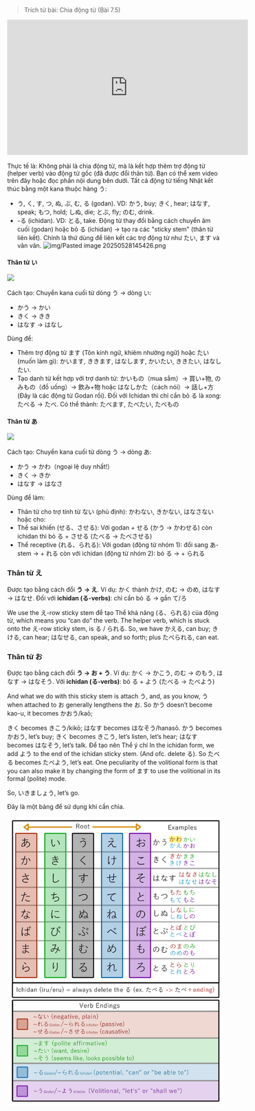 > Trích từ bài: Chia động từ (Bài 7.5)

<iframe width="560" height="315" src="https://www.youtube.com/embed/cGA6Tj9_lSg?si=NqQjf3hX-aLq1LwL" title="YouTube video player" frameborder="0" allow="accelerometer; autoplay; clipboard-write; encrypted-media; gyroscope; picture-in-picture; web-share" referrerpolicy="strict-origin-when-cross-origin" allowfullscreen></iframe>

Thực tế là: Không phải là chia động từ, mà là kết hợp thêm trợ động từ (helper verb) vào động từ gốc (đã được đổi thân từ). Bạn có thể xem video trên đây hoặc đọc phần nội dung bên dưới. Tất cả động từ tiếng Nhật kết thúc bằng một kana thuộc hàng う:
- う, く, す, つ, ぬ, ぶ, む, る (godan). VD: かう, buy; きく, hear; はなす, speak; もつ, hold; しぬ, die; とぶ, fly; のむ, drink.
- -る (ichidan). VD: とる, take.
Động từ thay đổi bằng cách chuyển âm cuối (godan) hoặc bỏ る (ichidan) → tạo ra các "sticky stem" (thân từ liên kết). Chính là thứ dùng để liên kết các trợ động từ như たい, ます và vân vân.
![img/Pasted image 20250528145426.png](Pasted%20image%2020250528145426.png)

#### Thân từ い

![](https://khanhduy743.github.io/cure-dolly-transcript/media/image687.webp)

Cách tạo: Chuyển kana cuối từ dòng う → dòng い:
- かう → かい
- きく → きき
- はなす → はなし

Dùng để: 
- Thêm trợ động từ ます (Tôn kính ngữ, khiêm nhường ngữ) hoặc たい (muốn làm gì): かいます, ききます, はなします, かいたい, ききたい, はなしたい. 
- Tạo danh từ kết hợp với trợ danh từ: かいもの（mua sắm）→ 買い+物, のみもの（đồ uống）→ 飲み+物 hoặc はなしかた（cách nói）→ 話し+方 (Đây là các động từ Godan rồi). Đối với Ichidan thì chỉ cần bỏ る là xong: たべる → たべ. Có thể thành: たべます, たべたい, たべもの
#### Thân từ あ

![](https://khanhduy743.github.io/cure-dolly-transcript/media/image271.webp)

Cách tạo: Chuyển kana cuối từ dòng う → dòng あ:
- かう → かわ（ngoại lệ duy nhất!）
- きく → きか
- はなす → はなさ

Dùng để làm: 
- Thân từ cho trợ tính từ ない (phủ định): かわない, きかない, はなさない hoặc cho:
- Thể sai khiến (せる、させる): Với godan + せる (かう → かわせる) còn ichidan thì bỏ る + させる (たべる → たべさせる)
- Thể receptive (れる、られる): Với godan (động từ nhóm 1): đổi sang あ-stem → + れる còn với ichidan (động từ nhóm 2): bỏ る → + られる

### Thân từ え

Được tạo bằng cách đổi **う → え**. Ví dụ: かく thành かけ, のむ → のめ, はなす → はなせ. Đối với **ichidan (る-verbs)**: chỉ cần bỏ る → gắn て/ろ

We use the え-row sticky stem để tạo Thể khả năng (る、られる) của động từ, which means you “can do” the verb. The helper verb, which is stuck onto the え-row sticky stem, is る / られる. So, we have かえる, can buy; きける, can hear; はなせる, can speak, and so forth; plus たべられる, can eat. 
### Thân từ お

Được tạo bằng cách đổi **う → お + う**. Ví dụ: かく → かこう, のむ → のもう, はなす → はなそう.
Với **ichidan (る-verbs)**: bỏ る + よう (たべる → たべよう)

And what we do with this sticky stem is attach う, and, as you know, う when attached to お generally lengthens the お. So かう doesn’t become kao-u, it becomes かおう/kaō; 

きく becomes きこう/kikō; はなす becomes はなそう/hanasō.
かう becomes かおう, let’s buy; きく becomes きこう, let’s listen, let’s hear; はなす becomes はなそう, let’s talk.
Để tạo nên Thể ý chí
In the ichidan form, we add よう to the end of the ichidan sticky stem. (And ofc. delete る). So たべる becomes たべよう, let’s eat.
One peculiarity of the volitional form is that you can also make it by changing the form of ます to use the volitional in its formal (polite) mode.

So, いきましょう, let’s go.

Đây là một bảng để sử dụng khi cần chia.

![vobzsSK.jpeg](img/vobzsSK.jpeg)